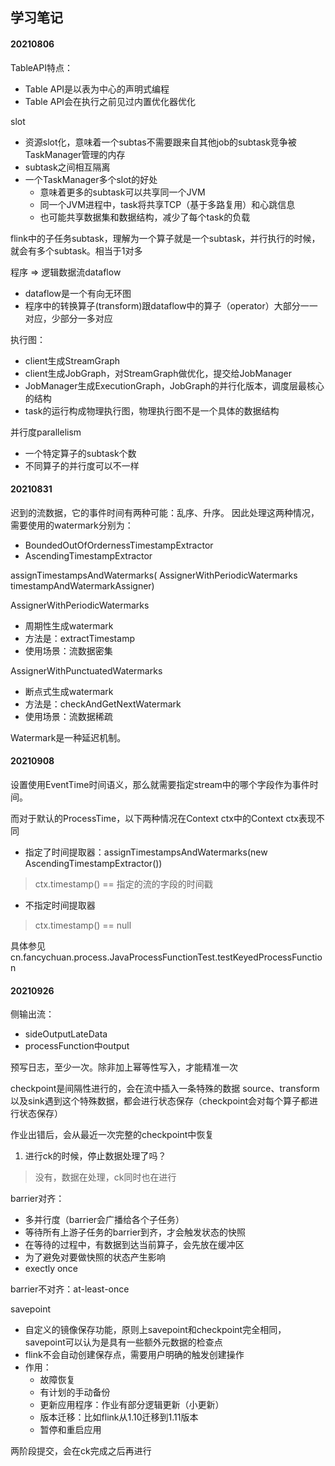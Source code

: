 ## 学习笔记

#### 20210806
TableAPI特点：
- Table API是以表为中心的声明式编程
- Table API会在执行之前见过内置优化器优化

slot
- 资源slot化，意味着一个subtas不需要跟来自其他job的subtask竞争被TaskManager管理的内存
- subtask之间相互隔离
- 一个TaskManager多个slot的好处
    - 意味着更多的subtask可以共享同一个JVM
    - 同一个JVM进程中，task将共享TCP（基于多路复用）和心跳信息
    - 也可能共享数据集和数据结构，减少了每个task的负载

flink中的子任务subtask，理解为一个算子就是一个subtask，并行执行的时候，就会有多个subtask。相当于1对多

程序 => 逻辑数据流dataflow
- dataflow是一个有向无环图
- 程序中的转换算子(transform)跟dataflow中的算子（operator）大部分一一对应，少部分一多对应

执行图：
- client生成StreamGraph
- client生成JobGraph，对StreamGraph做优化，提交给JobManager
- JobManager生成ExecutionGraph，JobGraph的并行化版本，调度层最核心的结构
- task的运行构成物理执行图，物理执行图不是一个具体的数据结构

并行度parallelism
- 一个特定算子的subtask个数
- 不同算子的并行度可以不一样


#### 20210831

迟到的流数据，它的事件时间有两种可能：乱序、升序。
因此处理这两种情况，需要使用的watermark分别为：
- BoundedOutOfOrdernessTimestampExtractor
- AscendingTimestampExtractor

assignTimestampsAndWatermarks(
	AssignerWithPeriodicWatermarks<T> timestampAndWatermarkAssigner)

AssignerWithPeriodicWatermarks
- 周期性生成watermark
- 方法是：extractTimestamp
- 使用场景：流数据密集

AssignerWithPunctuatedWatermarks
- 断点式生成watermark
- 方法是：checkAndGetNextWatermark
- 使用场景：流数据稀疏

Watermark是一种延迟机制。

#### 20210908
设置使用EventTime时间语义，那么就需要指定stream中的哪个字段作为事件时间。

而对于默认的ProcessTime，以下两种情况在Context ctx中的Context ctx表现不同
- 指定了时间提取器：assignTimestampsAndWatermarks(new AscendingTimestampExtractor())
> ctx.timestamp() == 指定的流的字段的时间戳
- 不指定时间提取器
> ctx.timestamp() == null

具体参见 cn.fancychuan.process.JavaProcessFunctionTest.testKeyedProcessFunction

#### 20210926
侧输出流：
- sideOutputLateData
- processFunction中output

预写日志，至少一次。除非加上幂等性写入，才能精准一次

checkpoint是间隔性进行的，会在流中插入一条特殊的数据
source、transform以及sink遇到这个特殊数据，都会进行状态保存（checkpoint会对每个算子都进行状态保存）

作业出错后，会从最近一次完整的checkpoint中恢复

1. 进行ck的时候，停止数据处理了吗？
> 没有，数据在处理，ck同时也在进行

barrier对齐：
- 多并行度（barrier会广播给各个子任务）
- 等待所有上游子任务的barrier到齐，才会触发状态的快照
- 在等待的过程中，有数据到达当前算子，会先放在缓冲区
- 为了避免对要做快照的状态产生影响
- exectly once

barrier不对齐：at-least-once

savepoint
- 自定义的镜像保存功能，原则上savepoint和checkpoint完全相同，savepoint可以认为是具有一些额外元数据的检查点
- flink不会自动创建保存点，需要用户明确的触发创建操作
- 作用：
    - 故障恢复
    - 有计划的手动备份
    - 更新应用程序：作业有部分逻辑更新（小更新）
    - 版本迁移：比如flink从1.10迁移到1.11版本
    - 暂停和重启应用

两阶段提交，会在ck完成之后再进行